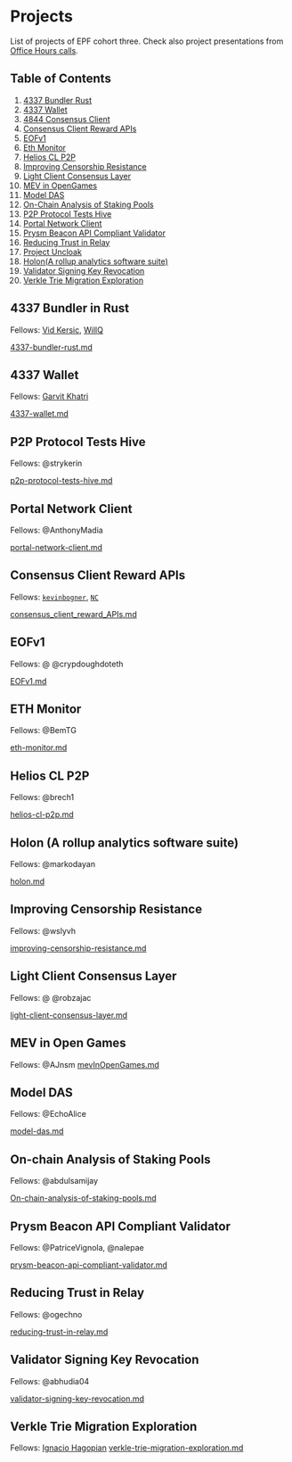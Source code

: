 # Projects

List of projects of EPF cohort three. Check also project presentations from [Office Hours calls](https://notes.ethereum.org/@MarioHavel/epf-office-hours). 

## Table of Contents
1. [4337 Bundler Rust](#4337-bundler-in-rust)
2. [4337 Wallet](#4337-wallet)
3. [4844 Consensus Client](#4844-consensus-client)
4. [Consensus Client Reward APIs](#consensus-client-reward-apis)
5. [EOFv1](#eofv1)
6. [Eth Monitor](#eth-monitor)
7. [Helios CL P2P](#helios-cl-p2p)
8. [Improving Censorship Resistance](#improving-censorship-resistance)
9. [Light Client Consensus Layer](#light-client-consensus-layer)
10. [MEV in OpenGames](#mev-in-opengames)
11. [Model DAS](#model-das)
12. [On-Chain Analysis of Staking Pools](#on-chain-analysis-of-staking-pools)
13. [P2P Protocol Tests Hive](#p2p-protocol-tests-hive)
14. [Portal Network Client](#portal-network-client)
15. [Prysm Beacon API Compliant Validator](#prysm-beacon-api-compliant-validator)
16. [Reducing Trust in Relay](#reducing-trust-in-relay)
17. [Project Uncloak](#project-uncloak)
18. [Holon(A rollup analytics software suite)](#holon)
19. [Validator Signing Key Revocation](#validator-signing-key-revocation)
20. [Verkle Trie Migration Exploration](#verkle-trie-migration-exploration)


## 4337 Bundler in Rust

Fellows: [Vid Kersic](https://github.com/Vid201), [WillQ](https://github.com/zsluedem)

[4337-bundler-rust.md](4337-bundler-rust.md)

## 4337 Wallet

Fellows: [Garvit Khatri](https://github.com/plusminushalf)

[4337-wallet.md](4337-wallet.md)

## P2P Protocol Tests Hive

Fellows: @strykerin 

[p2p-protocol-tests-hive.md](p2p-protocol-tests-hive.md)

## Portal Network Client

Fellows: @AnthonyMadia

[portal-network-client.md](portal-network-client.md)

## Consensus Client Reward APIs

Fellows: [`kevinbogner`](https://github.com/kevinbogner), [`NC`](https://github.com/naviechan)

[consensus_client_reward_APIs.md](consensus_client_reward_APIs.md)

## EOFv1

Fellows: @ @crypdoughdoteth

[EOFv1.md](EOFv1.md)

## ETH Monitor

Fellows: @BemTG 

[eth-monitor.md](eth-monitor.md)

## Helios CL P2P

Fellows: @brech1

[helios-cl-p2p.md](helios-cl-p2p.md)

## Holon (A rollup analytics software suite)

Fellows: @markodayan

[holon.md](holon.md)

## Improving Censorship Resistance

Fellows: @wslyvh

[improving-censorship-resistance.md](improving-censorship-resistance.md)

## Light Client Consensus Layer

Fellows: @ @robzajac

[light-client-consensus-layer.md](light-client-consensus-layer.md)

## MEV in Open Games


Fellows: @AJnsm
[mevInOpenGames.md](mevInOpenGames.md)

## Model DAS

Fellows: @EchoAlice

[model-das.md](model-das.md)

## On-chain Analysis of Staking Pools

Fellows: @abdulsamijay

[On-chain-analysis-of-staking-pools.md](On-chain-analysis-of-staking-pools.md)

## Prysm Beacon API Compliant Validator

Fellows: @PatriceVignola, @nalepae

[prysm-beacon-api-compliant-validator.md](prysm-beacon-api-compliant-validator.md)

## Reducing Trust in Relay

Fellows: @ogechno

[reducing-trust-in-relay.md](reducing-trust-in-relay.md)

## Validator Signing Key Revocation

Fellows: @abhudia04

[validator-signing-key-revocation.md](validator-signing-key-revocation.md)

## Verkle Trie Migration Exploration

Fellows: [Ignacio Hagopian](jsign)
[verkle-trie-migration-exploration.md](verkle-trie-migration-exploration.md)

